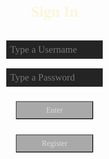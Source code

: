 <html lang="{{ site.lang | default: "en-US" }}">
  <head>
    <meta charset="utf-8">
    <meta http-equiv="X-UA-Compatible" content="IE=edge">
    <title>Login</title>
      <style>
        h1 {
          text-align: center;
          font-size: 40px;
          font-weight: 700;
          color: #fcf6d9;
          font-family: 'Verdana'
           }
        button {
          outline: none;
          font-size: 20px;
          margin-top: 4%; 
          margin-bottom: 4%;
          position: inline;
          width: 40%;
          margin-left: 30%;
          margin-right: 30%;
          padding: 2%;
          background-color: #A9A9A9;
          color: #DCDCDC;
          font-family: 'Verdana'
        }
        input.login {
          margin-top: 5%;
          position: inline;
          width: 50%;
          margin-left: 25%;
          margin-right: 30%;
          padding: 2%;
          font-size: 25px;
          background-color: #242424;
          color: #fcf6d9;
          border: none;
          position: inline;
          font-family: 'Verdana'
        }
        input.signup {
          background-color: #4d4c4b;
          outline: none;
        }
        div.signup {
          margin-top: 4%;
          margin-left: 25%;
          margin-right: 25%;
          position: inline;
          width: 50%;
        }
        #sign {
          font-size: 25px;
          text-align: center;
          margin-bottom: 0%;   
          font-family: 'Verdana'     
        }

  </style>

 </head>
  <body>
    <h1 class="header">Sign In</h1>
    <input type="username" class="login" id="usrnm" placeholder="Type a Username">
    <input type="password" class="login" id="pswd" placeholder="Type a Password">
    <div>
    <br>
      <button id="enter" type="button" onclick="window.location.href='{{ site.baseurl }}/pong';">Enter</button>
      <button id="enter" type="button" onclick="window.location.href='{{ site.baseurl }}/register';">Register</button>
      <div class="noacc">
  <script>
      var input = document.getElementById("pswd");
      input.addEventListener("keypress", function(event) {
        if (event.key === "Enter") {
          event.preventDefault();
          document.getElementById("enter").click();
        }
      });
    </script> 